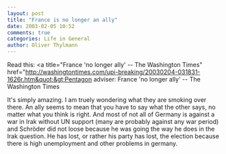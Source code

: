 ```yaml
---
layout: post
title: "France is no longer an ally"
date: 2003-02-05 10:52
comments: true
categories: Life in General
author: Oliver Thylmann
---
```



Read this: &lt;a title=&quot;France 'no longer ally' -- The Washington Times&quot; href=&quot;http://washingtontimes.com/upi-breaking/20030204-031831-1626r.htm&quot;&gt;Pentagon adviser: France 'no longer ally' -- The Washington Times

It's simply amazing. I am truely wondering what they are smoking over there. An ally seems to mean that you have to say what the other says, no matter what you think is right. And most of not all of Germany is against a war in Irak without UN support (many are probably against any war period) and Schröder did not loose because he was going the way he does in the Irak question. He has lost, or rather his party has lost, the election because there is high unemployment and other problems in germany.


